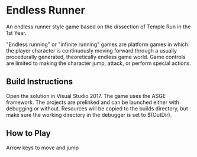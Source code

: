 # Endless Runner 
An endless runner style game based on the dissection of Temple Run in the 1st Year.  

"Endless running" or "infinite running" games are platform games in which the player character is continuously moving forward through a usually procedurally generated, theoretically endless game world. Game controls are limited to making the character jump, attack, or perform special actions.

## Build Instructions
Open the solution in Visual Studio 2017. The game uses the ASGE framework. The projects are prelinked and can be launched either with debugging or without. Resources will be copied to the builds directory, but make sure the working directory in the debugger is set to $(OutDir).

## How to Play
Arrow keys to move and jump



